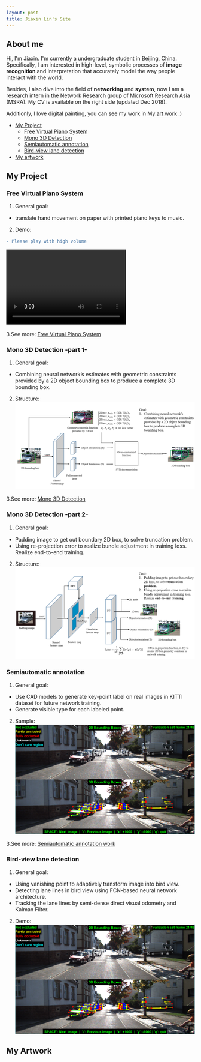 ```yaml
---
layout: post
title: Jiaxin Lin's Site
---
```


## About me

Hi, I'm Jiaxin. I'm currently a undergraduate student in Beijing, China. Specifically, I am interested in high-level, symbolic processes of **image recognition** and interpretation that accurately model the way people interact with the world.

Besides, I also dive into the field of **networking** and **system**, now I am a research intern in the Network Research group of Microsoft Research Asia (MSRA). My CV is available on the right side (updated Dec 2018).

Additionly, I love digital painting, you can see my work in [My art work](#my-artwork)  :)

- [My Project](#my-project) 
  - [Free Virtual Piano System](#free-virtual-piano-system) 
  - [Mono 3D Detection](#mono-3d-detection) 
  - [Semiautomatic annotation](#semiautomatic-annotation) 
  - [Bird-view lane detection](#bird-view-lane-detection) 
- [My artwork](#my-artwork) 


## My Project

### Free Virtual Piano System
1. General goal:
- translate hand movement on paper with printed piano keys to music. 

2. Demo: 
```diff
- Please play with high volume
```
<meta http-equiv="X-UA-Compatible" content="IE=Edge,chrome=1">
<video src="src/piano.mp4" width="320" height="200" controls preload></video>

3.See more:
[Free Virtual Piano System](/pages/Page_1.md)

### Mono 3D Detection -part 1-
1. General goal:
- Combining neural network’s estimates with geometric constraints provided by a 2D object bounding box to produce a complete 3D bounding box. 

2. Structure:
![Geometry](src/Geometry.png)

3.See more:
[Mono 3D Detection](url)

### Mono 3D Detection -part 2-
1. General goal:
- Padding image to get out boundary 2D box, to solve truncation problem.
- Using re-projection error to realize bundle adjustment in training loss. Realize end-to-end training.

2. Structure:
![Re-projection](src/Multi_task.png)

### Semiautomatic annotation
1. General goal:
- Use CAD models to generate key-point label on real images in KITTI dataset for future network training.
- Generate visible type for each labeled point.

2. Sample:
![Semiautomatic_annotation](src/Annotation.png)

3.See more:
[Semiautomatic annotation work](url)

### Bird-view lane detection
1. General goal:
- Using vanishing point to adaptively transform image into bird view.
- Detecting lane lines in bird view using FCN-based neural network architecture.
- Tracking the lane lines by semi-dense direct visual odometry and Kalman Filter.

2. Demo:
![Lane_detection&tracking](src/Annotation.png)

## My Artwork
